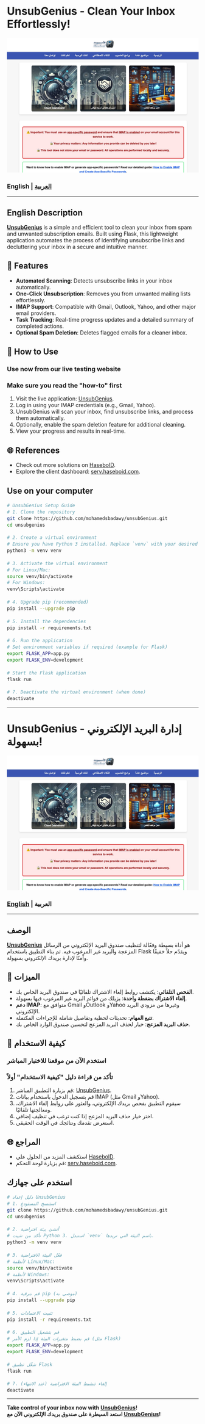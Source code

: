 # UnsubGenius - Clean Your Inbox Effortlessly!  
![UnsubGenius Banner](src/screenshot.jpg)

### English | [العربية](#unsubgenius---إدارة-البريد-الإلكتروني-بسهولة)

---

## English Description  

**[UnsubGenius](https://haseboid.com/unsub)** is a simple and efficient tool to clean your inbox from spam and unwanted subscription emails. Built using Flask, this lightweight application automates the process of identifying unsubscribe links and decluttering your inbox in a secure and intuitive manner.

## 🔑 Features  
- **Automated Scanning**: Detects unsubscribe links in your inbox automatically.  
- **One-Click Unsubscription**: Removes you from unwanted mailing lists effortlessly.  
- **IMAP Support**: Compatible with Gmail, Outlook, Yahoo, and other major email providers.  
- **Task Tracking**: Real-time progress updates and a detailed summary of completed actions.  
- **Optional Spam Deletion**: Deletes flagged emails for a cleaner inbox.

## 🔧 How to Use  
### Use now from our live testing website
### Make sure you read the "how-to" first  
1. Visit the live application: [UnsubGenius](https://haseboid.com/unsub).  
2. Log in using your IMAP credentials (e.g., Gmail, Yahoo).  
3. UnsubGenius will scan your inbox, find unsubscribe links, and process them automatically.  
4. Optionally, enable the spam deletion feature for additional cleaning.  
5. View your progress and results in real-time.

## 🌐 References  
- Check out more solutions on [HaseboID](https://haseboid.com).  
- Explore the client dashboard: [serv.haseboid.com](https://serv.haseboid.com).  

## Use on your computer  
```bash
# UnsubGenius Setup Guide
# 1. Clone the repository
git clone https://github.com/mohamedsbadawy/unsubGenius.git
cd unsubgenius

# 2. Create a virtual environment
# Ensure you have Python 3 installed. Replace `venv` with your desired environment name.
python3 -m venv venv

# 3. Activate the virtual environment
# For Linux/Mac:
source venv/bin/activate
# For Windows:
venv\Scripts\activate

# 4. Upgrade pip (recommended)
pip install --upgrade pip

# 5. Install the dependencies
pip install -r requirements.txt

# 6. Run the application
# Set environment variables if required (example for Flask)
export FLASK_APP=app.py
export FLASK_ENV=development

# Start the Flask application
flask run

# 7. Deactivate the virtual environment (when done)
deactivate
```

---

# UnsubGenius - إدارة البريد الإلكتروني بسهولة!  
![UnsubGenius Banner](src/screenshot.jpg)

### [English](#english-description) | العربية

---

## الوصف  

**[UnsubGenius](https://haseboid.com/unsub)** هو أداة بسيطة وفعّالة لتنظيف صندوق البريد الإلكتروني من الرسائل المزعجة والبريد غير المرغوب فيه. تم بناء التطبيق باستخدام Flask ويقدّم حلاً خفيفًا وآمنًا لإدارة بريدك الإلكتروني بسهولة.

## 🔑 الميزات  
- **الفحص التلقائي**: يكتشف روابط إلغاء الاشتراك تلقائيًا في صندوق البريد الخاص بك.  
- **إلغاء الاشتراك بضغطة واحدة**: يزيلك من قوائم البريد غير المرغوب فيها بسهولة.  
- **دعم IMAP**: متوافق مع Gmail وOutlook وYahoo وغيرها من مزودي البريد الإلكتروني.  
- **تتبع المهام**: تحديثات لحظية وتفاصيل شاملة للإجراءات المكتملة.  
- **حذف البريد المزعج**: خيار لحذف البريد المزعج لتحسين صندوق الوارد الخاص بك.

## 🔧 كيفية الاستخدام  
### استخدم الآن من موقعنا للاختبار المباشر
### تأكد من قراءة دليل "كيفية الاستخدام" أولاً  
1. قم بزيارة التطبيق المباشر: [UnsubGenius](https://haseboid.com/unsub).  
2. قم بتسجيل الدخول باستخدام بيانات IMAP (مثل Gmail وYahoo).  
3. سيقوم التطبيق بفحص بريدك الإلكتروني، والعثور على روابط إلغاء الاشتراك، ومعالجتها تلقائيًا.  
4. اختر خيار حذف البريد المزعج إذا كنت ترغب في تنظيف إضافي.  
5. استعرض تقدمك ونتائجك في الوقت الحقيقي.

## 🌐 المراجع  
- استكشف المزيد من الحلول على [HaseboID](https://haseboid.com).  
- قم بزيارة لوحة التحكم: [serv.haseboid.com](https://serv.haseboid.com).  

## استخدم على جهازك  
```bash
# دليل إعداد UnsubGenius
# 1. استنسخ المستودع
git clone https://github.com/mohamedsbadawy/unsubGenius.git
cd unsubgenius

# 2. أنشئ بيئة افتراضية
# تأكد من تثبيت Python 3. استبدل `venv` باسم البيئة التي تريدها.
python3 -m venv venv

# 3. فعّل البيئة الافتراضية
# لأنظمة Linux/Mac:
source venv/bin/activate
# لأنظمة Windows:
venv\Scripts\activate

# 4. قم بترقية pip (موصى به)
pip install --upgrade pip

# 5. تثبيت الاعتمادات
pip install -r requirements.txt

# 6. قم بتشغيل التطبيق
# قم بضبط متغيرات البيئة إذا لزم الأمر (مثل Flask)
export FLASK_APP=app.py
export FLASK_ENV=development

# شغّل تطبيق Flask
flask run

# 7. إلغاء تنشيط البيئة الافتراضية (عند الانتهاء)
deactivate
```

---
**Take control of your inbox now with [UnsubGenius](https://haseboid.com/unsub)!**  
**استعد السيطرة على صندوق بريدك الإلكتروني الآن مع [UnsubGenius](https://haseboid.com/unsub)!**
```
